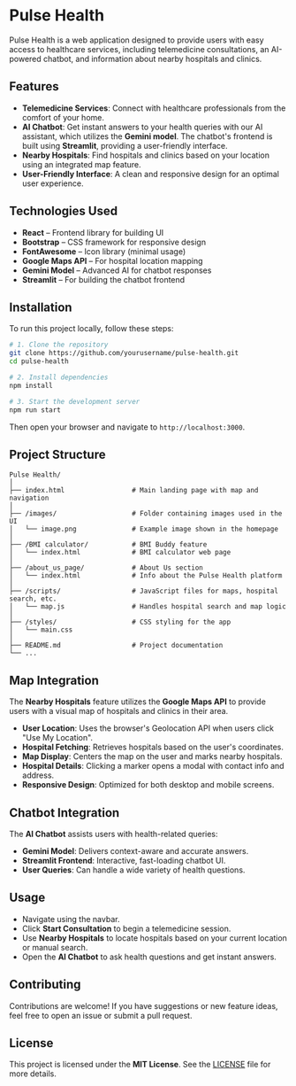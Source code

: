 # Pulse Health

Pulse Health is a web application designed to provide users with easy access to healthcare services, including telemedicine consultations, an AI-powered chatbot, and information about nearby hospitals and clinics.

## Features

* **Telemedicine Services**: Connect with healthcare professionals from the comfort of your home.
* **AI Chatbot**: Get instant answers to your health queries with our AI assistant, which utilizes the **Gemini model**. The chatbot's frontend is built using **Streamlit**, providing a user-friendly interface.
* **Nearby Hospitals**: Find hospitals and clinics based on your location using an integrated map feature.
* **User-Friendly Interface**: A clean and responsive design for an optimal user experience.

## Technologies Used

* **React** – Frontend library for building UI
* **Bootstrap** – CSS framework for responsive design
* **FontAwesome** – Icon library (minimal usage)
* **Google Maps API** – For hospital location mapping
* **Gemini Model** – Advanced AI for chatbot responses
* **Streamlit** – For building the chatbot frontend

## Installation

To run this project locally, follow these steps:

```bash
# 1. Clone the repository
git clone https://github.com/yourusername/pulse-health.git
cd pulse-health

# 2. Install dependencies
npm install

# 3. Start the development server
npm run start
```

Then open your browser and navigate to `http://localhost:3000`.

## Project Structure

```
Pulse Health/
│
├── index.html                 # Main landing page with map and navigation
│
├── /images/                   # Folder containing images used in the UI
│   └── image.png              # Example image shown in the homepage
│
├── /BMI calculator/           # BMI Buddy feature
│   └── index.html             # BMI calculator web page
│
├── /about_us_page/            # About Us section
│   └── index.html             # Info about the Pulse Health platform
│
├── /scripts/                  # JavaScript files for maps, hospital search, etc.
│   └── map.js                 # Handles hospital search and map logic
│
├── /styles/                   # CSS styling for the app
│   └── main.css
│
├── README.md                  # Project documentation
└── ...
```

## Map Integration

The **Nearby Hospitals** feature utilizes the **Google Maps API** to provide users with a visual map of hospitals and clinics in their area.

* **User Location**: Uses the browser's Geolocation API when users click "Use My Location".
* **Hospital Fetching**: Retrieves hospitals based on the user's coordinates.
* **Map Display**: Centers the map on the user and marks nearby hospitals.
* **Hospital Details**: Clicking a marker opens a modal with contact info and address.
* **Responsive Design**: Optimized for both desktop and mobile screens.

## Chatbot Integration

The **AI Chatbot** assists users with health-related queries:

* **Gemini Model**: Delivers context-aware and accurate answers.
* **Streamlit Frontend**: Interactive, fast-loading chatbot UI.
* **User Queries**: Can handle a wide variety of health questions.

## Usage

* Navigate using the navbar.
* Click **Start Consultation** to begin a telemedicine session.
* Use **Nearby Hospitals** to locate hospitals based on your current location or manual search.
* Open the **AI Chatbot** to ask health questions and get instant answers.

## Contributing

Contributions are welcome!
If you have suggestions or new feature ideas, feel free to open an issue or submit a pull request.

## License

This project is licensed under the **MIT License**.
See the [LICENSE](LICENSE) file for more details.
